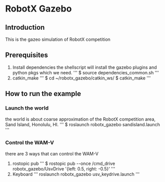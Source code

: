 # RobotX Gazebo
## Introduction
This is the gazeo simulation of RobotX competition

## Prerequisites
1. Install dependencies 
the shellscript will install the gazebo plugins and python pkgs which we need.
'''
$ source dependencies_common.sh
'''
2. catkin_make
'''
	$ cd ~/robotx_gazebo/catkin_ws/
	$ catkin_make
'''

## How to run the example
### Launch the world 
the world is about coarse approximation of the RobotX competition area, Sand Island, Honolulu, HI.
'''
	$ roslaunch robotx_gazebo sandisland.launch 
'''
### Control the WAM-V 
there are 3 ways that can control the WAM-V
1. rostopic pub
'''
	$ rostopic pub --once /cmd_drive robotx_gazebo/UsvDrive '{left: 0.5, right: -0.5}'
'''
2. Keyboard
'''
	roslaunch robotx_gazebo usv_keydrive.launch
'''

